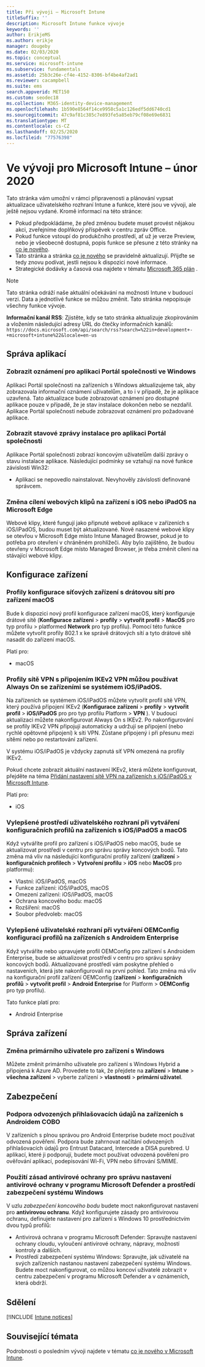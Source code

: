 ```yaml
---
title: Při vývoji – Microsoft Intune
titleSuffix: ''
description: Microsoft Intune funkce vývoje
keywords: ''
author: ErikjeMS
ms.author: erikje
manager: dougeby
ms.date: 02/03/2020
ms.topic: conceptual
ms.service: microsoft-intune
ms.subservice: fundamentals
ms.assetid: 25b3c26e-cf4e-4152-8306-bf4be4af2ad1
ms.reviewer: cacampbell
ms.suite: ems
search.appverid: MET150
ms.custom: seodec18
ms.collection: M365-identity-device-management
ms.openlocfilehash: 1b590e8564f14ce9958c5a1c126edf5dd6740cd1
ms.sourcegitcommit: 47c9af81c385c7e893fe5a85eb79cf08e69e6831
ms.translationtype: MT
ms.contentlocale: cs-CZ
ms.lasthandoff: 02/25/2020
ms.locfileid: "77576398"
---
```

# <a name="in-development-for-microsoft-intune---february-2020"></a>Ve vývoji pro Microsoft Intune – únor 2020

Tato stránka vám umožní v rámci připravenosti a plánování vypsat aktualizace uživatelského rozhraní Intune a funkce, které jsou ve vývoji, ale ještě nejsou vydané. Kromě informací na této stránce: 

- Pokud předpokládáme, že před změnou budete muset provést nějakou akci, zveřejníme doplňkový příspěvek v centru zpráv Office.
- Pokud funkce vstoupí do produkčního prostředí, ať už je verze Preview, nebo je všeobecně dostupná, popis funkce se přesune z této stránky na [co je nového](whats-new.md).
- Tato stránka a stránka [co je nového](whats-new.md) se pravidelně aktualizují. Přijďte se tedy znovu podívat, jestli nejsou k dispozici nové informace.
- Strategické dodávky a časová osa najdete v tématu [Microsoft 365 plán](https://www.microsoft.com/microsoft-365/roadmap?rtc=2&filters=EMS) .

> [!NOTE]
> Tato stránka odráží naše aktuální očekávání na možnosti Intune v budoucí verzi. Data a jednotlivé funkce se můžou změnit. Tato stránka nepopisuje všechny funkce vývoje.

**Informační kanál RSS**: Zjistěte, kdy se tato stránka aktualizuje zkopírováním a vložením následující adresy URL do čtečky informačních kanálů: `https://docs.microsoft.com/api/search/rss?search=%22in+development+-+microsoft+intune%22&locale=en-us`

<!--
## What's coming to Intune in the Azure portal 
## What's coming to Intune apps
## Notices
-->

<!-- Common categories:  
## App management
## Device configuration
## Device enrollment
## Device management
## Intune apps
## Monitor and troubleshoot
## Role-based access control
## Security

-->
 
<!-- ***********************************************-->
## <a name="app-management"></a>Správa aplikací

### <a name="display-notifications-for-the-company-portal-app-on-windows---1808082----"></a>Zobrazit oznámení pro aplikaci Portál společnosti ve Windows<!-- 1808082  -->
Aplikaci Portál společnosti na zařízeních s Windows aktualizujeme tak, aby zobrazovala informační oznámení uživatelům, a to i v případě, že je aplikace uzavřená. Tato aktualizace bude zobrazovat oznámení pro dostupné aplikace pouze v případě, že je stav instalace dokončen nebo se nezdařil. Aplikace Portál společnosti nebude zobrazovat oznámení pro požadované aplikace. 

### <a name="display-installation-status-messages-for-the-company-portal-app---2514416----"></a>Zobrazit stavové zprávy instalace pro aplikaci Portál společnosti<!-- 2514416  -->
Aplikace Portál společnosti zobrazí koncovým uživatelům další zprávy o stavu instalace aplikace. Následující podmínky se vztahují na nové funkce závislosti Win32:
- Aplikaci se nepovedlo nainstalovat. Nevyhověly závislosti definované správcem.

### <a name="retarget-web-clips-to-microsoft-edge-on-iosipados-devices---5455276---"></a>Změna cílení webových klipů na zařízení s iOS nebo iPadOS na Microsoft Edge<!-- 5455276 -->
Webové klipy, které fungují jako připnuté webové aplikace v zařízeních s iOS/iPadOS, budou muset být aktualizované. Nově nasazené webové klipy se otevřou v Microsoft Edge místo Intune Managed Browser, pokud je to potřeba pro otevření v chráněném prohlížeči. Aby bylo zajištěno, že budou otevřeny v Microsoft Edge místo Managed Browser, je třeba změnit cílení na stávající webové klipy.


<!-- ***********************************************-->
## <a name="device-configuration"></a>Konfigurace zařízení

### <a name="wired-network-device-configuration-profiles-for-macos-devices---3508686----"></a>Profily konfigurace síťových zařízení s drátovou sítí pro zařízení macOS<!-- 3508686  -->
Bude k dispozici nový profil konfigurace zařízení macOS, který konfiguruje drátové sítě (**Konfigurace zařízení** > **profily** > **vytvořit profil** > **MacOS** pro typ profilu > platformed **Network** pro typ profilu). Pomocí této funkce můžete vytvořit profily 802.1 x ke správě drátových sítí a tyto drátové sítě nasadit do zařízení macOS.

Platí pro:
- macOS

### <a name="vpn-profiles-with-ikev2-vpn-connections-can-use-always-on-with-iosipados-devices----1947932-idready---"></a>Profily sítě VPN s připojením IKEv2 VPN můžou používat Always On se zařízeními se systémem iOS/iPadOS. <!-- 1947932 idready -->
Na zařízeních se systémem iOS/iPadOS můžete vytvořit profil sítě VPN, který používá připojení IKEv2 (**Konfigurace zařízení** > **profily** > **vytvořit profil** > **iOS/iPadOS** pro pro typ profilu Platform > **VPN** ). V budoucí aktualizaci můžete nakonfigurovat Always On s IKEv2. Po nakonfigurování se profily IKEv2 VPN připojují automaticky a udržují se připojení (nebo rychlé opětovné připojení) k síti VPN. Zůstane připojený i při přesunu mezi sítěmi nebo po restartování zařízení.

V systému iOS/iPadOS je vždycky zapnutá síť VPN omezená na profily IKEv2.

Pokud chcete zobrazit aktuální nastavení IKEv2, která můžete konfigurovat, přejděte na téma [Přidání nastavení sítě VPN na zařízeních s iOS/iPadOS v Microsoft Intune](../configuration/vpn-settings-ios.md#ikev2-settings).

Platí pro:
- iOS

### <a name="improved-user-interface-experience-when-creating-configuration-profiles-on-iosipados-and-macos-devices---5569008-5569039-5569057-5569110-5569116-5569131-5569139-5569153-5859984-idready---"></a>Vylepšené prostředí uživatelského rozhraní při vytváření konfiguračních profilů na zařízeních s iOS/iPadOS a macOS<!-- 5569008-5569039-5569057-5569110-5569116-5569131-5569139-5569153-5859984 idready -->
Když vytváříte profil pro zařízení s iOS/iPadOS nebo macOS, bude se aktualizovat prostředí v centru pro správu správy koncových bodů. Tato změna má vliv na následující konfigurační profily zařízení (**zařízení** > **konfiguračních profilech** > **Vytvoření profilu** > **iOS** nebo **MacOS** pro platformu):

- Vlastní: iOS/iPadOS, macOS
- Funkce zařízení: iOS/iPadOS, macOS
- Omezení zařízení: iOS/iPadOS, macOS
- Ochrana koncového bodu: macOS
- Rozšíření: macOS
- Soubor předvoleb: macOS

### <a name="improved-user-interface-experience-when-creating-oemconfig-configuration-profiles-on-android-enterprise-devices---5568645-idready----"></a>Vylepšené uživatelské rozhraní při vytváření OEMConfig konfigurací profilů na zařízeních s Androidem Enterprise<!-- 5568645 idready  -->
Když vytváříte nebo upravujete profil OEMConfig pro zařízení s Androidem Enterprise, bude se aktualizovat prostředí v centru pro správu správy koncových bodů. Aktualizované prostředí vám poskytne přehled o nastaveních, která jste nakonfigurovali na první pohled. Tato změna má vliv na konfigurační profil zařízení OEMConfig (**zařízení** > **konfiguračních profilů** > **vytvořit profil** > **Android Enterprise** for Platform > **OEMConfig** pro typ profilu).

Tato funkce platí pro:
- Android Enterprise 


<!-- ***********************************************-->
<!--## Device enrollment-->


<!-- ***********************************************-->
## <a name="device-management"></a>Správa zařízení

### <a name="change-primary-user-for-windows-devices----3794742---"></a>Změna primárního uživatele pro zařízení s Windows <!-- 3794742 -->
Můžete změnit primárního uživatele pro zařízení s Windows Hybrid a připojená k Azure AD. Provedete to tak, že přejdete na **zařízení** > **Intune** > **všechna zařízení** > vyberte zařízení > **vlastnosti** > **primární uživatel**. 


<!-- ***********************************************-->
<!--## Intune apps-->
 

<!-- ***********************************************-->
<!--
## Monitoring and troubleshooting
-->

<!-- ***********************************************-->
<!--
## Role-based access control
-->


<!-- ***********************************************-->
## <a name="security"></a>Zabezpečení

### <a name="derived-credentials-support-on-android-cobo-devices--4839592--"></a>Podpora odvozených přihlašovacích údajů na zařízeních s Androidem COBO<!--4839592-->
V zařízeních s plnou správou pro Android Enterprise budete moct používat odvozená pověření. Podpora bude zahrnovat načítání odvozených přihlašovacích údajů pro Entrust Datacard, Intercede a DISA purebred. U aplikací, které ji podporují, budete moct používat odvozená pověření pro ověřování aplikací, podepisování Wi-Fi, VPN nebo šifrování S/MIME.

### <a name="use-antivirus-policy-to-manage-settings-for-microsoft-defender-antivirus-and-the-windows-security-experience--6131401---"></a>Použití zásad antivirové ochrany pro správu nastavení antivirové ochrany v programu Microsoft Defender a prostředí zabezpečení systému Windows<!--6131401 -->
V uzlu *zabezpečení koncového bodu* budete moct nakonfigurovat nastavení pro **antivirovou ochranu**. Když konfigurujete zásady pro antivirovou ochranu, definujete nastavení pro zařízení s Windows 10 prostřednictvím dvou typů profilů:

- Antivirová ochrana v programu Microsoft Defender: Spravujte nastavení ochrany cloudu, vyloučení antivirové ochrany, nápravy, možností kontroly a dalších.
- Prostředí zabezpečení systému Windows: Spravujte, jak uživatelé na svých zařízeních nastanou nastavení zabezpečení systému Windows. Budete moct nakonfigurovat, co můžou koncoví uživatelé zobrazit v centru zabezpečení v programu Microsoft Defender a v oznámeních, která obdrží. 

<!-- ***********************************************-->
## <a name="notices"></a>Sdělení

[!INCLUDE [Intune notices](../includes/intune-notices.md)]

## <a name="see-also"></a>Související témata
Podrobnosti o posledním vývoji najdete v tématu [co je nového v Microsoft Intune](whats-new.md).


